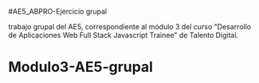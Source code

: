 #AE5_ABPRO-Ejercicio grupal

trabajo grupal del AE5, correspondiente al módulo 3 del curso "Desarrollo de Aplicaciones Web Full Stack Javascript Trainee" de Talento Digital.
# Modulo3-AE5-grupal
